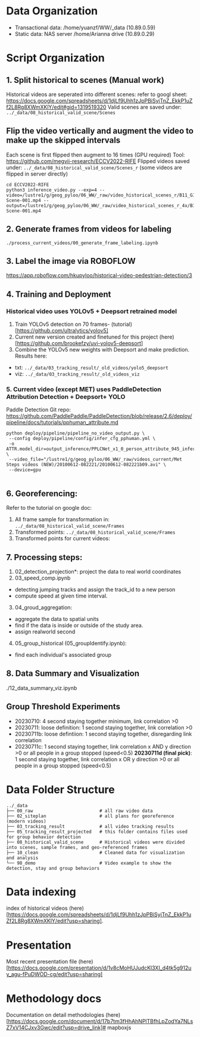 # Data Organization
* Transactional data: /home/yuanzf/WW/_data (10.89.0.59)
* Static data: NAS server /home/Arianna drive (10.89.0.29)

# Script Organization
## 1. Split historical to scenes (Manual work)
Historical videos are seperated into different scenes: refer to googl sheet: https://docs.google.com/spreadsheets/d/1djLf9Uhh1zJpPBiSyjTnZ_EkkP1uZf2L8Rg8XWmXKlY/edit#gid=1319519320
Valid scenes are saved under: `../_data/08_historical_valid_scene/Scenes`

## Flip the video vertically and augment the video to make up the skipped intervals
Each scene is first flipped then augment to 16 times (GPU required) Tool: https://github.com/megvii-research/ECCV2022-RIFE
Flipped videos saved under: `../_data/08_historical_valid_scene/Scenes_r` (some videos are flipped in server directly)

```
cd ECCV2022-RIFE
python3 inference_video.py --exp=4 --video=/lustre1/g/geog_pyloo/06_WW/_raw/video_historical_scenes_r/B11_G1_Env3_0001-Scene-001.mp4 --output=/lustre1/g/geog_pyloo/06_WW/_raw/video_historical_scenes_r_4x/B11_G1_Env3_0001-Scene-001.mp4
```

## 2. Generate frames from videos for labeling
```
./process_current_videos/00_generate_frame_labeling.ipynb
```

## 3. Label the image via ROBOFLOW
https://app.roboflow.com/hkupyloo/historical-video-pedestrian-detection/3

## 4. Training and Deployment
### Historical video uses YOLOv5 + Deepsort retrained model
1. Train YOLOv5 detection on 70 frames- (tutorial)[https://github.com/ultralytics/yolov5]
2. Current new version created and finetuned for this project (here)[https://github.com/brookefzy/uvi-yolov5-deepsort]
3. Combine the YOLOv5 new weights with Deepsort and make prediction. Results here: 
* txt: `../_data/03_tracking_result/_old_videos/yolo5_deepsort`
* viz: `../_data/03_tracking_result/_old_videos_viz`

### 5. Current video (except MET) uses PaddleDetection Attribution Detection + Deepsort+ YOLO
Paddle Detection Git repo: https://github.com/PaddlePaddle/PaddleDetection/blob/release/2.6/deploy/pipeline/docs/tutorials/pphuman_attribute.md

```
python deploy/pipeline/pipeline_no_video_output.py \
 --config deploy/pipeline/config/infer_cfg_pphuman.yml \
 -o ATTR.model_dir=output_inference/PPLCNet_x1_0_person_attribute_945_infer/ \
 --video_file="/lustre1/g/geog_pyloo/06_WW/_raw/videos_current/Met Steps videos (NEW)/20100612-082221/20100612-082221b09.avi" \
 --device=gpu
        
```

## 6. Georeferencing:
Refer to the tutorial on google doc: 
1. All frame sample for transformation in: `../_data/08_historical_valid_scene/Frames`
2. Transformed points: `../_data/08_historical_valid_scene/Frames`
3. Transformed points for current videos: 

## 7. Processing steps:
1. 02_detection_projection*: project the data to real world coordinates
2. 03_speed_comp.ipynb
* detecting jumping tracks and assign the track_id to a new person
* compute speed at given time interval.
3. 04_groud_aggregation: 
* aggregate the data to spatial units
* find if the data is inside or outside of the study area.
* assign realworld second
4. 05_group_historical (05_groupIdentify.ipynb):
* find each individual's associated group

## 8. Data Summary and Visualization
./12_data_summary_viz.ipynb

## Group Threshold Experiments
* 20230710: 4 second staying together minimum, link correlation >0
* 20230711: loose definition: 1 second staying together, link correlation >0
* 20230711b: loose defintiion: 1 second staying together, disregarding link correlation
* 20230711c: 1 second staying together, link correlation x AND y direction >0 or all people in a group stopped (speed<0.5)
**20230711d (final pick)**: 1 second staying together, link correlation x OR y direction >0 or all people in a group stopped (speed<0.5)


# Data Folder Structure
```
../_data
├── 00_raw                         # all raw video data
├── 02_siteplan                    # all plans for georeference (modern videos)
├── 03_tracking_result             # all video tracking results
├── 05_tracking_result_projected   # this folder contains files used for group behavior detection
├── 08_historical_valid_scene      # Historical videos were divided into scenes, sample frames, and geo-referenced frames
├── 10_clean                       # Cleaned data for visualization and analysis
└── 98_demo                        # Video example to show the detection, stay and group behaviors
```

# Data indexing
index of historical videos (here)[https://docs.google.com/spreadsheets/d/1djLf9Uhh1zJpPBiSyjTnZ_EkkP1uZf2L8Rg8XWmXKlY/edit?usp=sharing].

# Presentation
Most recent presentation file (here)[https://docs.google.com/presentation/d/1v8cMoHUJudcKl3XI_d4tk5g912uy_agu-fPuDWOD-cg/edit?usp=sharing]

# Methodology docs
Documentation on detail methodologies (here)[https://docs.google.com/document/d/17b7tm3fHhAhNPlTBfhLpZodYa7NLsZ7xV14CJxv3Gwc/edit?usp=drive_link]# mapboxjs
